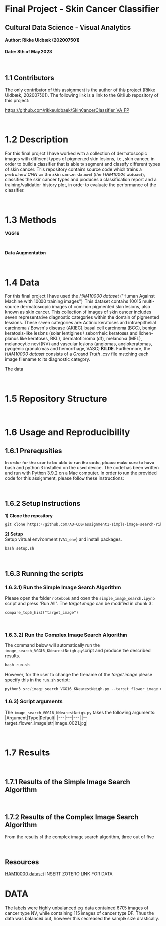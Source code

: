 # **Final Project - Skin Cancer Classifier**
## **Cultural Data Science - Visual Analytics** 
#### Author: Rikke Uldbæk (202007501)
#### Date: 8th of May 2023
<br>

## **1.1 Contributors**
The only contributor of this assignment is the author of this project (Rikke Uldbæk, 202007501). The following link is a link to the GitHub repository of this project: 

https://github.com/rikkeuldbaek/SkinCancerClassifier_VA_FP 

<br>

# **1.2 Description**

For this final project I have worked with a collection of dermatoscopic images with different types of pigmented skin lesions, i.e., skin cancer, in order to build a classifier that is able to segment and classify different types of skin cancer. This repository contains source code which trains a *pretrained CNN* on the skin cancer dataset (*the HAM10000 dataset*), classifies the skin cancer types and produces a classification report and a training/validation history plot, in order to evaluate the performance of the classifier. 



<br>

# **1.3 Methods**
**VGG16**

<br>

**Data Augmentation**

<br>

# **1.4 Data**
For this final project I have used the *HAM10000 dataset* ("Human Against Machine with 10000 training images"). This dataset contains 10015 multi-source dermatoscopic images of common pigmented skin lesions, also known as skin cancer. This collection of images of skin cancer includes seven representative diagnostic categories within the domain of pigmented lessions. These seven categories are: Actinic keratoses and intraepithelial carcinoma / Bowen's disease (AKIEC), basal cell carcinoma (BCC), benign keratosis-like lesions (solar lentigines / seborrheic keratoses and lichen-planus like keratoses, BKL), dermatofibroma (df), melanoma (MEL), melanocytic nevi (NV) and vascular lesions (angiomas, angiokeratomas, pyogenic granulomas and hemorrhage, VASC) **KILDE**. Furthermore, the *HAM10000 dataset* consists of a *Ground Truth* .csv file matching each image filename to its diagnostic category.

The data 


<br>

# **1.5 Repository Structure**

<br>

# **1.6 Usage and Reproducibility**
## **1.6.1 Prerequsities** 
In order for the user to be able to run the code, please make sure to have bash and python 3 installed on the used device. The code has been written and run with Python 3.9.2 on a Mac computer. In order to run the provided code for this assignment, please follow these instructions:

<br>

## **1.6.2 Setup Instructions** 
**1) Clone the repository**
```python
git clone https://github.com/AU-CDS/assignment1-simple-image-search-rikkeuldbaek
 ```

 **2) Setup** <br>
Setup virtual environment (```VA1_env```) and install packages.
```python
bash setup.sh
```
<br>

## **1.6.3 Running the scripts** 
### **1.6.3.1) Run the Simple Image Search Algorithm**
Please open the folder ```notebook``` and open the ```simple_image_search.ipynb``` script and press "Run All". The *target image* can be modified in chunk 3:
````ipynb
compare_top5_hist("target_image")
````

<br>

### **1.6.3.2) Run the Complex Image Search Algorithm** 
The command below will automatically run the ```image_search_VGG16_KNearestNeigh.py```script and produce the described results.
```python
bash run.sh
```

However, for the user to change the filename of the *target image* please specify this in the ```run.sh``` script:
```python
python3 src/image_search_VGG16_KNearestNeigh.py --target_flower_image user_specific_target_image
```

### **1.6.3) Script arguments**

The ```image_search_VGG16_KNearestNeigh.py``` takes the following arguments:
|Argument|Type|Default|
|---|---|---|
|--target_flower_image|str|image_0021.jpg|


<br>


# **1.7 Results**


<br>

## **1.7.1 Results of the Simple Image Search Algorithm**

<br>

## **1.7.2 Results of the Complex Image Search Algorithm**
From the results of the complex image search algorithm, three out of five 


<br>

## **Resources**
[HAM10000 dataset](https://dataverse.harvard.edu/dataset.xhtml?persistentId=doi:10.7910/DVN/DBW86T)
INSERT ZOTERO LINK FOR DATA



# DATA
The labels were highly unbalanced eg. data contained 6705 images of cancer type  NV, while containing 115 images of cancer type DF. Thus the data was balanced out, however this decreased the sample size drastically.


